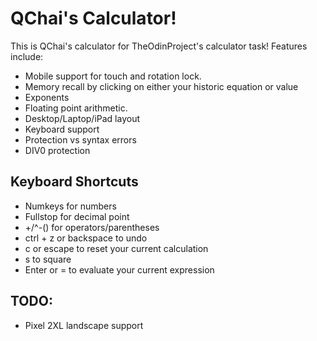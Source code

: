 # QChai's Calculator!

This is QChai's calculator for TheOdinProject's calculator task! Features include:
* Mobile support for touch and rotation lock.
* Memory recall by clicking on either your historic equation or value
* Exponents
* Floating point arithmetic.
* Desktop/Laptop/iPad layout
* Keyboard support
* Protection vs syntax errors
* DIV0 protection

## Keyboard Shortcuts
* Numkeys for numbers
* Fullstop for decimal point
* +/^-() for operators/parentheses
* ctrl + z or backspace to undo
* c or escape to reset your current calculation
* s to square
* Enter or = to evaluate your current expression

## TODO:
* Pixel 2XL landscape support